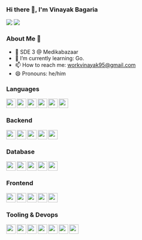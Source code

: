 ### Hi there 👋, I'm Vinayak Bagaria

[![](https://img.shields.io/badge/linkedin-%230077B5.svg?&style=for-the-badge&logo=linkedin&logoColor=white)](https://www.linkedin.com/in/vinayak-bagaria/)
[![](https://img.shields.io/badge/Gmail-D14836?style=for-the-badge&logo=gmail&logoColor=white)](mailto:workvinayak95@gmail.com)

### About Me 👦

- 🧑 SDE 3 @ Medikabazaar
- 🌱 I’m currently learning: Go.
- 📫 How to reach me: workvinayak95@gmail.com
- 😄 Pronouns: he/him

### Languages
<img src="https://img.shields.io/badge/go-%2300ADD8.svg?style=for-the-badge&logo=go&logoColor=white" height="25" align="left" />
<img src="https://img.shields.io/badge/typescript-%23007ACC.svg?style=for-the-badge&logo=typescript&logoColor=white" height="25" align="left" />
<img src="https://img.shields.io/badge/python-3670A0?style=for-the-badge&logo=python&logoColor=ffdd54" height="25" align="left" />
<img src="https://img.shields.io/badge/html5-%23E34F26.svg?style=for-the-badge&logo=html5&logoColor=white" height="25" align="left" />
<img src="https://img.shields.io/badge/css3-%231572B6.svg?style=for-the-badge&logo=css3&logoColor=white" height="25" align="left" />
<img src="https://img.shields.io/badge/javascript-%23323330.svg?style=for-the-badge&logo=javascript&logoColor=%23F7DF1E" height="25" />

### Backend
<img src="https://img.shields.io/badge/docker-%230db7ed.svg?style=for-the-badge&logo=docker&logoColor=white" height="25" align="left" />
<img src="https://img.shields.io/badge/kubernetes-%23326ce5.svg?style=for-the-badge&logo=kubernetes&logoColor=white" height="25" align="left" />
<img src="https://img.shields.io/badge/django-%23092E20.svg?style=for-the-badge&logo=django&logoColor=white" height="25" align="left" />
<img src="https://img.shields.io/badge/Rabbitmq-FF6600?style=for-the-badge&logo=rabbitmq&logoColor=white" height="25" align="left" />
<img src="https://img.shields.io/badge/nginx-%23009639.svg?style=for-the-badge&logo=nginx&logoColor=white" height="25" />

### Database
<img src="https://img.shields.io/badge/postgres-%23316192.svg?style=for-the-badge&logo=postgresql&logoColor=white" height="25" align="left" />
<img src="https://img.shields.io/badge/redis-%23DD0031.svg?style=for-the-badge&logo=redis&logoColor=white" height="25" align="left" />
<img src="https://img.shields.io/badge/MongoDB-%234ea94b.svg?style=for-the-badge&logo=mongodb&logoColor=white" height="25" align="left" />
<img src="https://img.shields.io/badge/-ElasticSearch-005571?style=for-the-badge&logo=elasticsearch" height="25" align="left" />
<img src="https://img.shields.io/badge/Firebase-039BE5?style=for-the-badge&logo=Firebase&logoColor=white" height="25" />

### Frontend
<img src="https://img.shields.io/badge/react-%2320232a.svg?style=for-the-badge&logo=react&logoColor=%2361DAFB" height="25" align="left" />
<img src="https://img.shields.io/badge/redux-%23593d88.svg?style=for-the-badge&logo=redux&logoColor=white" height="25" align="left" />
<img src="https://img.shields.io/badge/styled--components-DB7093?style=for-the-badge&logo=styled-components&logoColor=white" height="25" align="left" />
<img src="https://img.shields.io/badge/SASS-hotpink.svg?style=for-the-badge&logo=SASS&logoColor=white" height="25" align="left" />
<img src="https://img.shields.io/badge/Next-black?style=for-the-badge&logo=next.js&logoColor=white" height="25" />

### Tooling & Devops
<img src="https://img.shields.io/badge/AWS-%23FF9900.svg?style=for-the-badge&logo=amazon-aws&logoColor=white" height="25" align="left" />
<img src="https://img.shields.io/badge/GoogleCloud-%234285F4.svg?style=for-the-badge&logo=google-cloud&logoColor=white" height="25" align="left" />
<img src="https://img.shields.io/badge/grafana-%23F46800.svg?style=for-the-badge&logo=grafana&logoColor=white" height="25" align="left" />
<img src="https://img.shields.io/badge/Postman-FF6C37?style=for-the-badge&logo=postman&logoColor=white" height="25" align="left" />
<img src="https://img.shields.io/badge/git-%23F05033.svg?style=for-the-badge&logo=git&logoColor=white" height="25" align="left" />
<img src="https://img.shields.io/badge/ESLint-4B3263?style=for-the-badge&logo=eslint&logoColor=white" height="25" align="left" />
<img src="https://img.shields.io/badge/webpack-%238DD6F9.svg?style=for-the-badge&logo=webpack&logoColor=black" height="25" />
